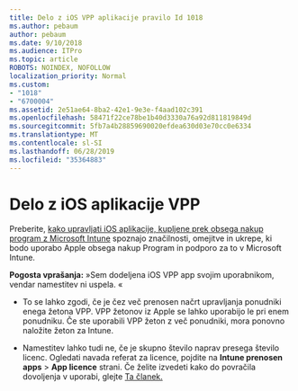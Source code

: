 ```yaml
---
title: Delo z iOS VPP aplikacije pravilo Id 1018
ms.author: pebaum
author: pebaum
ms.date: 9/10/2018
ms.audience: ITPro
ms.topic: article
ROBOTS: NOINDEX, NOFOLLOW
localization_priority: Normal
ms.custom:
- "1018"
- "6700004"
ms.assetid: 2e51ae64-8ba2-42e1-9e3e-f4aad102c391
ms.openlocfilehash: 58471f22ce78be1b40d3330a76a92d811819849d
ms.sourcegitcommit: 5fb7a4b28859690020efdea630d03e70cc0e6334
ms.translationtype: MT
ms.contentlocale: sl-SI
ms.lasthandoff: 06/28/2019
ms.locfileid: "35364883"
---
```

# <a name="working-with-ios-vpp-applications"></a>Delo z iOS aplikacije VPP

Preberite, [kako upravljati iOS aplikacije, kupljene prek obsega nakup program z Microsoft Intune](https://docs.microsoft.com/intune/vpp-apps-ios) spoznajo značilnosti, omejitve in ukrepe, ki bodo uporabo Apple obsega nakup Program in podporo za to v Microsoft Intune.
  
 **Pogosta vprašanja:** »Sem dodeljena iOS VPP app svojim uporabnikom, vendar namestitev ni uspela. «
  
- To se lahko zgodi, če je čez več prenosen načrt upravljanja ponudniki enega žetona VPP. VPP žetonov iz Apple se lahko uporabijo le pri enem ponudniku. Če ste uporabili VPP žeton z več ponudniki, mora ponovno naložite žeton za Intune.

- Namestitev lahko tudi ne, če je skupno število naprav presega število licenc. Ogledati navada referat za licence, pojdite na **Intune prenosen apps** \> **App licence** strani. Če želite izvedeti kako do povračila dovoljenja v uporabi, glejte [Ta članek.](https://docs.microsoft.com/intune/vpp-apps-ios#revoking-app-licenses-and-deleting-tokens)

